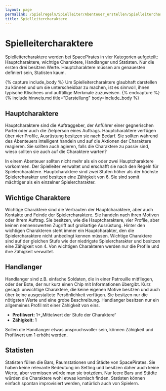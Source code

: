 ```yaml
---
layout: page
permalink: /Spielregeln/Spielleiter/Abenteuer_erstellen/Spielleitercharaktere
title: Spielleitercharaktere
---
```


# Spielleitercharaktere

Spielleitercharaktere werden bei SpacePirates in vier Kategorien aufgeteilt: Hauptcharaktere, wichtige Charaktere, Handlanger und Statisten. Nur die ersten drei besitzen Werte. Hauptcharaktere müssen am genauesten definiert sein, Statisten kaum.

{% capture include_body %}
Um Spielleitercharaktere glaubhaft darstellen zu können und um sie unterscheidbar zu machen, ist es sinnvoll, ihnen typische Klischees und auffällige Merkmale zuzuweisen.
{% endcapture %}
{% include hinweis.md title="Darstellung" body=include_body %}

## Hauptcharaktere

Hauptcharaktere sind die Auftraggeber, der Anführer einer gegnerischen Partei oder auch die Zielperson eines Auftrags. Hauptcharaktere verfügen über vier Profile, Ausrüstung besitzen sie nach Bedarf. Sie sollten während des Abenteuers intelligent handeln und auf die Aktionen der Charaktere reagieren. Sie sollten auch agieren, falls die Charaktere zu passiv sind, wieso sollten sie auch auf die Charaktere warten?

In einem Abenteuer sollten nicht mehr als ein oder zwei Hauptcharaktere vorkommen. Der Spielleiter verwaltet und erschafft sie nach den Regeln für Spielercharaktere. Hauptcharaktere sind zwei Stufen höher als der höchste Spielercharakter und besitzen eine Zähigkeit von 6. Sie sind somit mächtiger als ein einzelner Spielercharakter.

## Wichtige Charaktere

Wichtige Charaktere sind die Vertrauten der Hauptcharaktere, aber auch Kontakte und Feinde der Spielercharaktere. Sie handeln nach ihren Motiven oder ihrem Auftrag. Sie besitzen, wie die Hauptcharaktere, vier Profile, aber keinen nennenswerten Zugriff auf großartige Ausrüstung. Hinter den wichtigen Charakteren steht immer ein Hauptcharakter, den die Spielercharaktere nicht unbedingt kennen müssen. Wichtige Charaktere sind auf der gleichen Stufe wie der niedrigste Spielercharakter und besitzen eine Zähigkeit von 4. Von wichtigen Charakteren werden nur die Profile und ihre Zähigkeit verwaltet.

## Handlanger

Handlanger sind z.B. einfache Soldaten, die in einer Patrouille mitfliegen, oder der Bote, der nur kurz einen Chip mit Informationen übergibt. Kurz gesagt: unwichtige Charaktere, die keine eigenen Motive besitzen und auch über keine ausgestaltete Persönlichkeit verfügen. Sie besitzen nur die nötigsten Werte und eine grobe Beschreibung. Handlanger besitzen nur ein allgemeines Profil mit einer Zähigkeit von eins.

- **Profilwert:** 1+&bdquo;Mittelwert der Stufe der Charaktere&ldquo;
- **Zähigkeit:** 1

Sollen die Handlanger etwas anspruchsvoller sein, können Zähigkeit und Profilwert um 1 erhöht werden.

## Statisten

Statisten füllen die Bars, Raumstationen und Städte von SpacePirates. Sie haben keine relevante Bedeutung im Setting und besitzen daher auch keine Werte, aber vermissen würde man sie trotzdem. Nur leere Bars und Städte würden die Charaktere wohl etwas komisch finden. Statisten können einfach spontan improvisiert werden, natürlich auch von Spielern.
